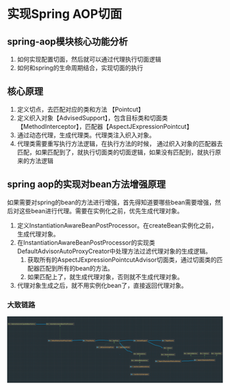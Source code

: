# 实现Spring AOP切面
## spring-aop模块核心功能分析
1. 如何实现配置切面，然后就可以通过代理执行切面逻辑
2. 如何和spring的生命周期结合，实现切面的执行


## 核心原理
1. 定义切点，去匹配对应的类和方法 【Pointcut】
2. 定义织入对象【AdvisedSupport】，包含目标类和切面类【MethodInterceptor】，匹配器【AspectJExpressionPointcut】 
3. 通过动态代理，生成代理类。代理类注入织入对象。 
4. 代理类需要重写执行方法逻辑，在执行方法的时候， 通过织入对象的匹配器去匹配，如果匹配到了，就执行切面类的切面逻辑，如果没有匹配到，就执行原来的方法逻辑

## spring aop的实现对bean方法增强原理
如果需要对spring的bean的方法进行增强，首先得知道要哪些bean需要增强，然后对这些bean进行代理。需要在实例化之前，优先生成代理对象。
1. 定义InstantiationAwareBeanPostProcessor。在createBean实例化之前，生成代理对象。
2. 在InstantiationAwareBeanPostProcessor的实现类DefaultAdvisorAutoProxyCreator中处理方法过滤代理对象的生成逻辑。
   1. 获取所有的AspectJExpressionPointcutAdvisor切面类，通过切面类的匹配器匹配到所有的bean的方法。
   2. 如果匹配上了，就生成代理对象，否则就不生成代理对象。
3. 代理对象生成之后，就不用实例化bean了，直接返回代理对象。
### 大致链路
![img.png](../img/aop.png)